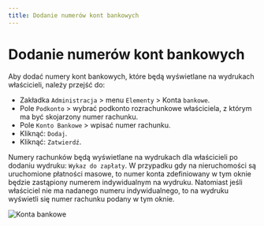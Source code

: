 ```yaml
---
title: Dodanie numerów kont bankowych
---
```


# Dodanie numerów kont bankowych

Aby dodać numery kont bankowych, które będą wyświetlane na wydrukach właścicieli, należy przejść do:

- Zakładka `Administracja` > menu `Elementy` > Konta `bankowe`.
- Pole `Podkonto` > wybrać podkonto rozrachunkowe właściciela, z którym ma być skojarzony numer rachunku.
- Pole `Konto Bankowe` > wpisać numer rachunku.
- Kliknąć: `Dodaj`.
- Kliknąć: `Zatwierdź`.

Numery rachunków będą wyświetlane na wydrukach dla właścicieli po dodaniu wydruku: `Wykaz do zapłaty`. W przypadku gdy na nieruchomości są uruchomione płatności masowe, to numer konta zdefiniowany w tym oknie będzie zastąpiony numerem indywidualnym na wydruku. Natomiast jeśli właściciel nie ma nadanego numeru indywidualnego, to na wydruku wyświetli się numer rachunku podany w tym oknie. 

![Konta bankowe](kontabankowe.gif)